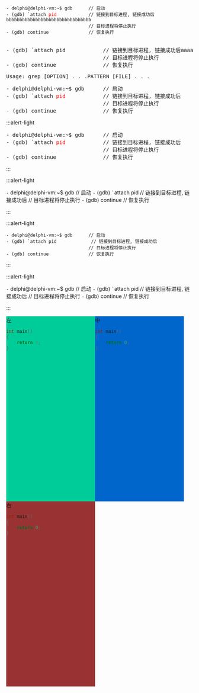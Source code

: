 
<pre>
<code>
- delphi@delphi-vm:~$ gdb      // 启动
- (gdb) `attach <font color=red>pid</font>            // 链接到目标进程, 链接成功后bbbbbbbbbbbbbbbbbbbbbbbbbbbbbbbb
                               // 目标进程将停止执行
- (gdb) continue               // 恢复执行
</code>
</pre>


<pre>
- (gdb) `attach pid            // 链接到目标进程, 链接成功后aaaaaaaaaaaaaaaaaaaaaaaaaaaaaaaaaaaaaaaaaaaaaaaaaaaaaaaaaaa
                               // 目标进程将停止执行
- (gdb) continue               // 恢复执行
</pre>




<pre>
Usage: grep [OPTION] . . .PATTERN [FILE] . . .
</pre>





<pre>
- delphi@delphi-vm:~$ gdb      // 启动
- (gdb) `attach <font color=red>pid</font>            // 链接到目标进程, 链接成功后
                               // 目标进程将停止执行
- (gdb) continue               // 恢复执行
</pre>



:::alert-light
<pre>
- delphi@delphi-vm:~$ gdb      // 启动
- (gdb) `attach <font color=red>pid</font>            // 链接到目标进程, 链接成功后
                               // 目标进程将停止执行
- (gdb) continue               // 恢复执行
</pre>
:::

:::alert-light

`-` delphi@delphi-vm:~$ gdb      // 启动
`-` (gdb) `` ` ``attach pid             // 链接到目标进程, 链接成功后
                               // 目标进程将停止执行
`-` (gdb) continue               // 恢复执行

:::

:::alert-light
```
- delphi@delphi-vm:~$ gdb      // 启动
- (gdb) `attach pid             // 链接到目标进程, 链接成功后
                               // 目标进程将停止执行
- (gdb) continue               // 恢复执行
```
:::


:::alert-light

`-` delphi@delphi-vm:~$ gdb      // 启动
`-` (gdb) `` ` ``attach pid             // 链接到目标进程, 链接成功后
                               // 目标进程将停止执行
`-` (gdb) continue               // 恢复执行

:::


<style type="text/css">
#left{
float:left; width:240px; height:500px; background:#0C9;
}
#center{
float:left; width:240px; height:500px; background:#06C;
}
#right{
float:left; width:240px; height:500px; background:#933;
}
</style>
<body>
<div id="left" >
左

```c
int main()
{
    return 0;
}
```

</div>
<div id="center" style="">
中

```c
int main()
{
    return 0;
}
```

</div>
<div id="right" >
右

```c
int main()
{
    return 0;
}
```

</div>

</body>